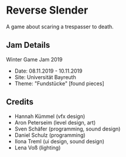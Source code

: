 # Reverse Slender
A game about scaring a trespasser to death.

## Jam Details
Winter Game Jam 2019
- Date: 08.11.2019 - 10.11.2019
- Site: Universität Bayreuth
- Theme: "Fundstücke" \[found pieces\]

## Credits
- Hannah Kümmel (vfx design)
- Aron Peterseim (level design, art)
- Sven Schäfer (programming, sound design)
- Daniel Schulz (programming)
- Ilona Treml (ui design, sound design)
- Lena Voß (lighting)
